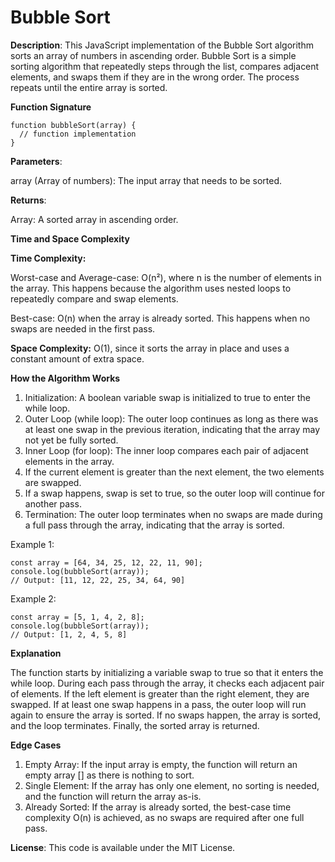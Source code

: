 # Bubble Sort

**Description**: This JavaScript implementation of the Bubble Sort algorithm sorts an array of numbers in ascending order. Bubble Sort is a simple sorting algorithm that repeatedly steps through the list, compares adjacent elements, and swaps them if they are in the wrong order. The process repeats until the entire array is sorted.

**Function Signature**

	function bubbleSort(array) {
	  // function implementation
	}
 
**Parameters**:

array (Array of numbers): The input array that needs to be sorted.

**Returns**: 

Array: A sorted array in ascending order.


**Time and Space Complexity**

**Time Complexity:**

Worst-case and Average-case: O(n²), where n is the number of elements in the array. This happens because the algorithm uses nested loops to repeatedly compare and swap elements.

Best-case: O(n) when the array is already sorted. This happens when no swaps are needed in the first pass.

**Space Complexity:** O(1), since it sorts the array in place and uses a constant amount of extra space.

**How the Algorithm Works**

1. Initialization: A boolean variable swap is initialized to true to enter the while loop.
2. Outer Loop (while loop): The outer loop continues as long as there was at least one swap in the previous iteration, indicating that the array may not yet be fully sorted.
3. Inner Loop (for loop): The inner loop compares each pair of adjacent elements in the array.
4. If the current element is greater than the next element, the two elements are swapped.
5. If a swap happens, swap is set to true, so the outer loop will continue for another pass.
6. Termination: The outer loop terminates when no swaps are made during a full pass through the array, indicating that the array is sorted.
   

Example 1:

	const array = [64, 34, 25, 12, 22, 11, 90];
	console.log(bubbleSort(array)); 
	// Output: [11, 12, 22, 25, 34, 64, 90]
 
Example 2:

	const array = [5, 1, 4, 2, 8];
	console.log(bubbleSort(array)); 
	// Output: [1, 2, 4, 5, 8]
 
**Explanation**

The function starts by initializing a variable swap to true so that it enters the while loop. During each pass through the array, it checks each adjacent pair of elements. If the left element is greater than the right element, they are swapped. If at least one swap happens in a pass, the outer loop will run again to ensure the array is sorted. If no swaps happen, the array is sorted, and the loop terminates. Finally, the sorted array is returned.

**Edge Cases**

1. Empty Array: If the input array is empty, the function will return an empty array [] as there is nothing to sort.
2. Single Element: If the array has only one element, no sorting is needed, and the function will return the array as-is.
3. Already Sorted: If the array is already sorted, the best-case time complexity O(n) is achieved, as no swaps are required after one full pass.
   
**License**: This code is available under the MIT License.
